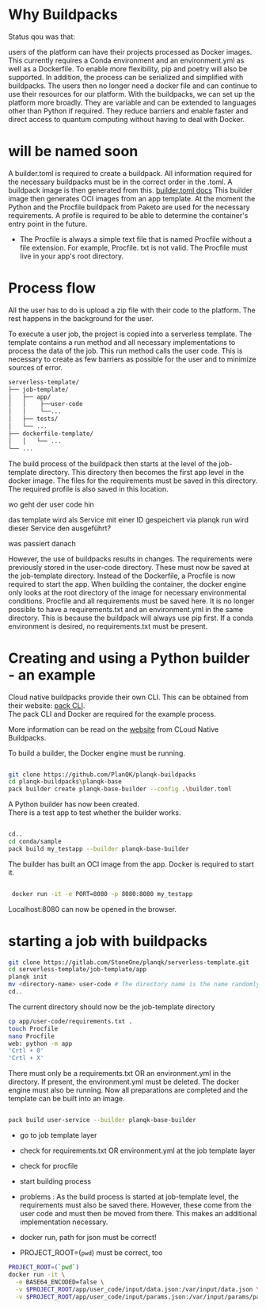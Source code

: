 # Why Buildpacks

Status qou was that:

users of the platform can have their projects processed as Docker images. This currently requires a Conda environment and an environment.yml as well as a Dockerfile. To enable more flexibility, pip and poetry will also be supported. In addition, the process can be serialized and simplified with buildpacks. The users then no longer need a docker file and can continue to use their resources for our platform. With the buildpacks, we can set up the platform more broadly. They are variable and can be extended to languages other than Python if required. They reduce barriers and enable faster and direct access to quantum computing without having to deal with Docker.

# will be named soon

A builder.toml is required to create a buildpack. All information required for the necessary buildpacks must be in the correct order in the .toml.  A buildpack image is then generated from this. [builder.toml docs](https://buildpacks.io/docs/reference/config/builder-config/)
This builder image then generates OCI images from an app template. At the moment the Python and the Procfile buildpack from Paketo are used for the necessary requirements. A profile is required to be able to determine the container's entry point in the future.  
* The Procfile is always a simple text file that is named Procfile without a file extension. For example, Procfile. txt is not valid. The Procfile must live in your app's root directory.


# Process flow 

All the user has to do is upload a zip file with their code to the platform. The rest happens in the background for the user. 

To execute a user job, the project is copied into a serverless template. The template contains a run method and all necessary implementations to process the data of the job. This run method calls the user code. This is necessary to create as few barriers as possible for the user and to minimize sources of error.  



```bash
serverless-template/
├── job-template/
│   ├── app/
│   │    ├──user-code
│   │    └──...
│   ├── tests/
│   └── ...
├── dockerfile-template/
│   │   └── ...
└── ...

 ```
The build process of the buildpack then starts at the level of the job-template directory. This directory then becomes the first app level in the docker image. The files for the requirements must be saved in this directory. The required profile is also saved in this location. 

wo geht der user code hin 

das template wird als Service mit einer ID gespeichert
via planqk run wird dieser Service den ausgeführt?

was passiert danach 


However, the use of buildpacks results in changes. The requirements were previously stored in the user-code directory. These must now be saved at the job-template directory. Instead of the Dockerfile, a Procfile is now required to start the app. When building the container, the docker engine only looks at the root directory of the image for necessary environmental conditions. Procfile and all requirements must be saved here. It is no longer possible to have a requirements.txt and an environment.yml in the same directory.  This is because the buildpack will always use pip first. If a conda environment is desired, no requirements.txt must be present. 




# Creating and using a Python builder - an example

Cloud native buildpacks provide their own CLI. This can be obtained from their website: [pack CLI](https://buildpacks.io/docs/tools/pack/#install).  
The pack CLI and Docker are required for the example process. 

More information can be read on the [website](https://buildpacks.io/docs/concepts/) from CLoud Native Buildpacks.

To build a builder, the Docker engine must be running. 

```bash

git clone https://github.com/PlanQK/planqk-buildpacks
cd planqk-buildpacks\planqk-base
pack builder create planqk-base-builder --config .\builder.toml

```
A Python builder has now been created.  
There is a test app to test whether the builder works. 

```bash

cd..
cd conda/sample
pack build my_testapp --builder planqk-base-builder

```
The builder has built an OCI image from the app. Docker is required to start it. 

```bash

 docker run -it -e PORT=8080 -p 8080:8080 my_testapp

```
Localhost:8080 can now be opened in the browser.




# starting a job with buildpacks

```bash
git clone https://gitlab.com/StoneOne/planqk/serverless-template.git
cd serverless-template/job-template/app
planqk init
mv <directory-name> user-code # The directory name is the name randomly generated by planqk init
cd..
```
The current directory should now be the job-template directory

```bash
cp app/user-code/requirements.txt .
touch Procfile
nano Procfile
web: python -m app
'Crtl + 0'
'Crtl + X'
```

There must only be a requirements.txt OR an environment.yml in the directory. If present, the environment.yml must be deleted. The docker engine must also be running.
Now all preparations are completed and the template can be built into an image.

```bash

pack build user-service --builder planqk-base-builder
```


* go to job template layer
* check for requirements.txt OR environment.yml at the job template layer 
* check for procfile
* start building process


* problems : As the build process is started at job-template level, the requirements must also be saved there. However, these come from the user code and must then be moved from there. This makes an additional implementation necessary.


* docker run, path for json must be correct!
* PROJECT_ROOT=(`pwd`)  must be correct, too
```bash
PROJECT_ROOT=(`pwd`) 
docker run -it \
  -e BASE64_ENCODED=false \
  -v $PROJECT_ROOT/app/user_code/input/data.json:/var/input/data.json \
  -v $PROJECT_ROOT/app/user_code/input/params.json:/var/input/params/params.json \
```

